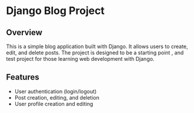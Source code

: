 # Django Blog Project

## Overview

This is a simple blog application built with Django. It allows users to create, edit, and delete posts. The project is designed to be a starting point , and test project for those learning web development with Django.

## Features
- User authentication (login/logout)
- Post creation, editing, and deletion
- User profile creation and editing
